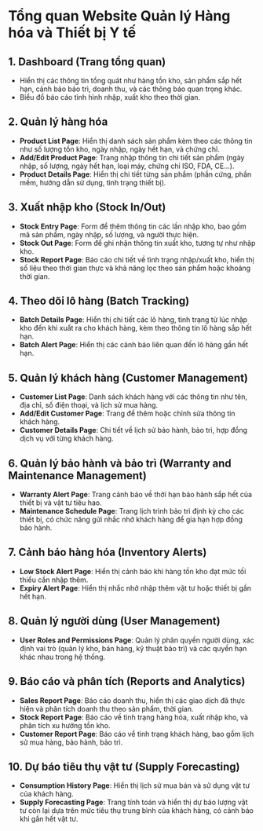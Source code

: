 # Tổng quan Website Quản lý Hàng hóa và Thiết bị Y tế

## 1. Dashboard (Trang tổng quan)
- Hiển thị các thông tin tổng quát như hàng tồn kho, sản phẩm sắp hết hạn, cảnh báo bảo trì, doanh thu, và các thông báo quan trọng khác.
- Biểu đồ báo cáo tình hình nhập, xuất kho theo thời gian.

## 2. Quản lý hàng hóa
- **Product List Page**: Hiển thị danh sách sản phẩm kèm theo các thông tin như số lượng tồn kho, ngày nhập, ngày hết hạn, và chứng chỉ.
- **Add/Edit Product Page**: Trang nhập thông tin chi tiết sản phẩm (ngày nhập, số lượng, ngày hết hạn, loại máy, chứng chỉ ISO, FDA, CE...).
- **Product Details Page**: Hiển thị chi tiết từng sản phẩm (phần cứng, phần mềm, hướng dẫn sử dụng, tình trạng thiết bị).

## 3. Xuất nhập kho (Stock In/Out)
- **Stock Entry Page**: Form để thêm thông tin các lần nhập kho, bao gồm mã sản phẩm, ngày nhập, số lượng, và người thực hiện.
- **Stock Out Page**: Form để ghi nhận thông tin xuất kho, tương tự như nhập kho.
- **Stock Report Page**: Báo cáo chi tiết về tình trạng nhập/xuất kho, hiển thị số liệu theo thời gian thực và khả năng lọc theo sản phẩm hoặc khoảng thời gian.

## 4. Theo dõi lô hàng (Batch Tracking)
- **Batch Details Page**: Hiển thị chi tiết các lô hàng, tình trạng từ lúc nhập kho đến khi xuất ra cho khách hàng, kèm theo thông tin lô hàng sắp hết hạn.
- **Batch Alert Page**: Hiển thị các cảnh báo liên quan đến lô hàng gần hết hạn.

## 5. Quản lý khách hàng (Customer Management)
- **Customer List Page**: Danh sách khách hàng với các thông tin như tên, địa chỉ, số điện thoại, và lịch sử mua hàng.
- **Add/Edit Customer Page**: Trang để thêm hoặc chỉnh sửa thông tin khách hàng.
- **Customer Details Page**: Chi tiết về lịch sử bảo hành, bảo trì, hợp đồng dịch vụ với từng khách hàng.

## 6. Quản lý bảo hành và bảo trì (Warranty and Maintenance Management)
- **Warranty Alert Page**: Trang cảnh báo về thời hạn bảo hành sắp hết của thiết bị và vật tư tiêu hao.
- **Maintenance Schedule Page**: Trang lịch trình bảo trì định kỳ cho các thiết bị, có chức năng gửi nhắc nhở khách hàng để gia hạn hợp đồng bảo hành.

## 7. Cảnh báo hàng hóa (Inventory Alerts)
- **Low Stock Alert Page**: Hiển thị cảnh báo khi hàng tồn kho đạt mức tối thiểu cần nhập thêm.
- **Expiry Alert Page**: Hiển thị nhắc nhở nhập thêm vật tư hoặc thiết bị gần hết hạn.

## 8. Quản lý người dùng (User Management)
- **User Roles and Permissions Page**: Quản lý phân quyền người dùng, xác định vai trò (quản lý kho, bán hàng, kỹ thuật bảo trì) và các quyền hạn khác nhau trong hệ thống.

## 9. Báo cáo và phân tích (Reports and Analytics)
- **Sales Report Page**: Báo cáo doanh thu, hiển thị các giao dịch đã thực hiện và phân tích doanh thu theo sản phẩm, thời gian.
- **Stock Report Page**: Báo cáo về tình trạng hàng hóa, xuất nhập kho, và phân tích xu hướng tồn kho.
- **Customer Report Page**: Báo cáo về tình trạng khách hàng, bao gồm lịch sử mua hàng, bảo hành, bảo trì.

## 10. Dự báo tiêu thụ vật tư (Supply Forecasting)
- **Consumption History Page**: Hiển thị lịch sử mua bán và sử dụng vật tư của khách hàng.
- **Supply Forecasting Page**: Trang tính toán và hiển thị dự báo lượng vật tư còn lại dựa trên mức tiêu thụ trung bình của khách hàng, có cảnh báo khi gần hết vật tư.
